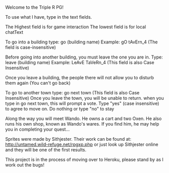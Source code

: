Welcome to the Triple R PG!

To use what I have, type in the text fields.

The Highest field is for game interaction
The lowest field is for local chatText

To go into a building type: go (building name)
Example: gO tAvErn_4
(The field is case-insensitive)

Before going into another building, you must leave the one you are in. Type: leave (building name)
Example: LeAvE TaVeRn_4
(This field is also Case Insensitive)

Once you leave a building, the people there will not allow you to disturb them again (You can't go back)

To go to another town type: go next town
(This field is also Case Insensitive)
Once you leave the town, you will be unable to return.
when you type in go next town, this will prompt a vote. Type "yes" (case insensitive) to agree to move on. Do nothing or type "no" to stay

Along the way you will meet Wando. He owns a cart and two Oxen. He also runs his own shop, known as Wando's wares. If you find him, he may help you in completing your quest...

Sprites were made by Sithjester. Their work can be found at: http://untamed.wild-refuge.net/rpgxp.php
or just look up Sithjester online and they will be one of the first results.

This project is in the process of moving over to Heroku, please stand by as I work out the bugs!
